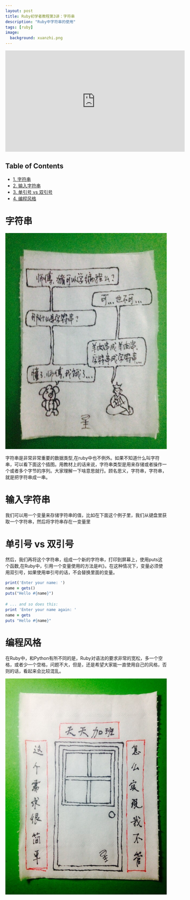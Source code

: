 ```yaml
---
layout: post
title: Ruby初学者教程第3讲：字符串
description: "Ruby中字符串的使用"
tags: [ruby]
image:
  background: xuanzhi.png
---
```

<iframe width="560" height="315" src="https://www.youtube.com/embed/JtL6R0l-NLA" frameborder="0" allowfullscreen></iframe>

<div id="table-of-contents">
<h2>Table of Contents</h2>
<div id="text-table-of-contents">
<ul>
<li><a href="#sec-1">1. 字符串</a></li>
<li><a href="#sec-2">2. 输入字符串</a></li>
<li><a href="#sec-3">3. 单引号 vs 双引号</a></li>
<li><a href="#sec-4">4. 编程风格</a></li>
</ul>
</div>
</div>

# 字符串<a id="sec-1" name="sec-1"></a>

![bajie](/images/ruby-03-01.jpg)

字符串是非常非常重要的数据类型,在ruby中也不例外。如果不知道什么叫字符串，可以看下面这个插图。用教材上的话来说，字符串类型是用来存储或者操作一个或者多个字节的序列。大家理解一下啥意思就行。顾名思义，字符串，字符串，就是把字符串成一串。

# 输入字符串<a id="sec-2" name="sec-2"></a>

我们可以用一个变量来存储字符串的值，比如在下面这个例子里，我们从键盘里获取一个字符串，然后将字符串存在一变量里

# 单引号 vs 双引号<a id="sec-3" name="sec-3"></a>

然后，我们再将这个字符串，组成一个新的字符串，打印到屏幕上，使用puts这个函数,在Ruby中，引用一个变量使用的方法是#{}。在这种情况下，变量必须使用双引号，如果使用单引号的话，不会替换里面的变量。

```ruby
print('Enter your name: ')
name = gets()
puts("Hello #{name}")

# ... and so does this:
print 'Enter your name again: '
name = gets
puts "Hello #{name}"
```

# 编程风格<a id="sec-4" name="sec-4"></a>

在Ruby中，和Python有所不同的是，Ruby对语法的要求非常的宽松，多一个空格，或者少一个空格，问题不大，但是，还是希望大家能一直使用自己的风格，否则的话，看起来会比较混乱。

![duilian](/images/duilian.jpg)
